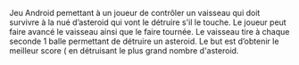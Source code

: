 Jeu Android pemettant à un joueur de contrôler un vaisseau qui doit survivre à la nué d’asteroid qui vont le détruire s'il le touche. Le joueur peut faire avancé le vaisseau ainsi que le faire tournée. Le vaisseau tire à chaque seconde 1 balle permettant de détruire un asteroid. Le but est d’obtenir le meilleur score ( en détruisant le plus grand nombre d'asteroid.
